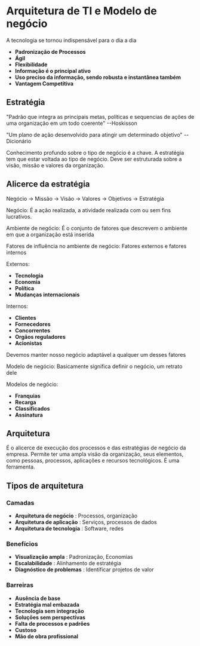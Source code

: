 # Arquitetura de TI e Modelo de negócio
A tecnologia se tornou indispensável para o dia a dia

- **Padronização de Processos**
- **Ágil**
- **Flexibilidade**
- **Informação é o principal ativo**
- **Uso preciso da informação, sendo robusta e instantânea também**
- **Vantagem Competitiva**

## Estratégia
 "Padrão que integra as principais metas, políticas e sequencias de ações de uma organização em um todo coerente" --Hoskisson
 
  "Um plano de ação desenvolvido para atingir um determinado objetivo" --Dicionário

  Conhecimento profundo sobre o tipo de negócio é a chave. A estratégia tem que estar voltada ao tipo de negócio. Deve ser estruturada sobre a visão, missão e valores da organização.

## Alicerce da estratégia
Negócio -> Missão -> Visão -> Valores -> Objetivos -> Estratégia

Negócio: É a ação realizada, a atividade realizada com ou sem fins lucrativos.

Ambiente de negócio: É o conjunto de fatores que descrevem o ambiente em que a organização está inserida

Fatores de influência no ambiente de negócio: Fatores externos e fatores internos

Externos: 
 - **Tecnologia**
 - **Economia**
 - **Política**
 - **Mudanças internacionais**

Internos:
- **Clientes**
- **Fornecedores**
- **Concorrentes**
- **Orgãos reguladores**
- **Acionistas**

Devemos manter nosso negócio adaptável a qualquer um desses fatores

Modelo de negócio: Basicamente significa definir o negócio, um retrato dele

Modelos de negócio:
- **Franquias**
- **Recarga**
- **Classificados**
- **Assinatura**

## Arquitetura
 É o alicerce de execução dos processos e das estratégias de negócio da empresa.
 Permite ter uma ampla visão da organização, seus elementos, como pessoas, processos, aplicações e recursos tecnológicos. É uma ferramenta.

 ## Tipos de arquitetura
  ### Camadas
 
 - **Arquitetura de negócio** : Processos, organização
 - **Arquitetura de aplicação** : Serviços, processos de dados
 - **Arquitetura de tecnologia** : Software, redes

 ### Benefícios
 - **Visualização ampla** : Padronização, Economias
 - **Escalabilidade** : Alinhamento de estratégia
 - **Diagnóstico de problemas** : Identificar projetos de valor

 ### Barreiras
 - **Ausência de base**  
 - **Estratégia mal embazada**
 - **Tecnologia sem integração**
 - **Soluções sem perspectivas**
 - **Falta de processos e padrões**
 - **Custoso**
 - **Mão de obra profissional**
 
